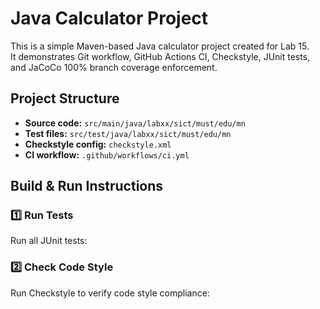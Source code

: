 # Java Calculator Project

This is a simple Maven-based Java calculator project created for Lab 15.  
It demonstrates Git workflow, GitHub Actions CI, Checkstyle, JUnit tests, and JaCoCo 100% branch coverage enforcement.

## Project Structure

- **Source code:** `src/main/java/labxx/sict/must/edu/mn`
- **Test files:** `src/test/java/labxx/sict/must/edu/mn`
- **Checkstyle config:** `checkstyle.xml`
- **CI workflow:** `.github/workflows/ci.yml`

## Build & Run Instructions

### 1️⃣ Run Tests

Run all JUnit tests:


### 2️⃣ Check Code Style

Run Checkstyle to verify code style compliance:

<!-- Trigger CIdsadsadsadsad -->
